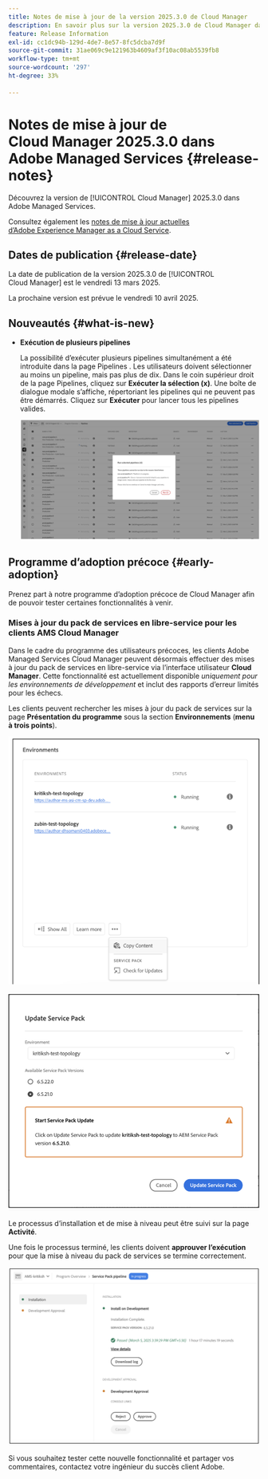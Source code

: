 ```yaml
---
title: Notes de mise à jour de la version 2025.3.0 de Cloud Manager
description: En savoir plus sur la version 2025.3.0 de Cloud Manager dans Adobe Managed Services.
feature: Release Information
exl-id: cc1dc94b-129d-4de7-8e57-8fc5dcba7d9f
source-git-commit: 31ae069c9e121963b4609af3f10ac08ab5539fb8
workflow-type: tm+mt
source-wordcount: '297'
ht-degree: 33%

---
```


# Notes de mise à jour de Cloud Manager 2025.3.0 dans Adobe Managed Services {#release-notes}

<!-- RELEASE WIKI  https://wiki.corp.adobe.com/display/DMSArchitecture/Cloud+Manager+2025.02.0+Release -->

Découvrez la version de [!UICONTROL Cloud Manager] 2025.3.0 dans Adobe Managed Services.

Consultez également les [notes de mise à jour actuelles d’Adobe Experience Manager as a Cloud Service](https://experienceleague.adobe.com/fr/docs/experience-manager-cloud-service/content/release-notes/home).

## Dates de publication {#release-date}

La date de publication de la version 2025.3.0 de [!UICONTROL Cloud Manager] est le vendredi 13 mars 2025.

La prochaine version est prévue le vendredi 10 avril 2025.

## Nouveautés {#what-is-new}

* **Exécution de plusieurs pipelines**

  La possibilité d’exécuter plusieurs pipelines simultanément a été introduite dans la page Pipelines . Les utilisateurs doivent sélectionner au moins un pipeline, mais pas plus de dix. Dans le coin supérieur droit de la page Pipelines, cliquez sur **Exécuter la sélection (x)**. Une boîte de dialogue modale s’affiche, répertoriant les pipelines qui ne peuvent pas être démarrés. Cliquez sur **Exécuter** pour lancer tous les pipelines valides.

  ![Boîte de dialogue Exécuter les pipelines sélectionnés](/help/release-notes/assets/run-selected-pipelines.png)



## Programme d’adoption précoce {#early-adoption}

Prenez part à notre programme d’adoption précoce de Cloud Manager afin de pouvoir tester certaines fonctionnalités à venir.

### Mises à jour du pack de services en libre-service pour les clients AMS Cloud Manager

Dans le cadre du programme des utilisateurs précoces, les clients Adobe Managed Services Cloud Manager peuvent désormais effectuer des mises à jour du pack de services en libre-service via l’interface utilisateur **Cloud Manager**. Cette fonctionnalité est actuellement disponible *uniquement pour les environnements de développement* et inclut des rapports d’erreur limités pour les échecs.

Les clients peuvent rechercher les mises à jour du pack de services sur la page **Présentation du programme** sous la section **Environnements** (**menu à trois points**).

![Option du menu Vérifier les mises à jour ](/help/release-notes/assets/check-for-updates-1.png)


![ Boîte de dialogue Mettre à jour le pack de services ](/help/release-notes/assets/check-for-updates-2.png)

Le processus d’installation et de mise à niveau peut être suivi sur la page **Activité**.

Une fois le processus terminé, les clients doivent **approuver l’exécution** pour que la mise à niveau du pack de services se termine correctement.

![Approuver la mise à jour de la page de service](/help/release-notes/assets/check-for-updates-3.png)

Si vous souhaitez tester cette nouvelle fonctionnalité et partager vos commentaires, contactez votre ingénieur du succès client Adobe.


<!-- ## Bug fixes {#bug-fixes}

* A

Known Issues {#known-issues}

* A -->
